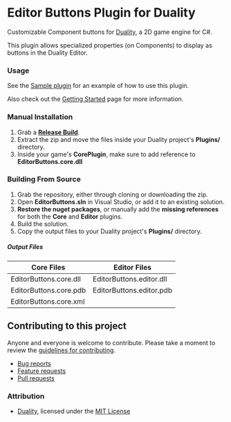 Editor Buttons Plugin for Duality
=======
Customizable Component buttons for [Duality](http://duality.adamslair.net/), a 2D game engine for C#.

This plugin allows specialized properties (on Components) to display as buttons in the Duality Editor.

### Usage
See the [Sample plugin](https://github.com/LaughingLeader/duality-editor-buttons/tree/master/Sample/CorePlugin) for an example of how to use this plugin.

Also check out the [Getting Started](https://github.com/LaughingLeader/duality-editor-buttons/wiki/Getting-Started) page for more information.

### Manual Installation
1. Grab a **[Release Build](https://github.com/LaughingLeader/duality-editor-buttons/releases)**.
2. Extract the zip and move the files inside your Duality project's **Plugins/** directory.
3. Inside your game's **CorePlugin**, make sure to add reference to **EditorButtons.core.dll**

### Building From Source
1. Grab the repository, either through cloning or downloading the zip.
2. Open **EditorButtons.sln** in Visual Studio, or add it to an existing solution.
3. **Restore the nuget packages**, or manually add the **missing references** for both the **Core** and **Editor** plugins.
4. Build the solution.
5. Copy the output files to your Duality project's **Plugins/** directory.
##### Output Files
Core Files | Editor Files
------------ | -------------
EditorButtons.core.dll | EditorButtons.editor.dll
EditorButtons.core.pdb | EditorButtons.editor.pdb
EditorButtons.core.xml |

## Contributing to this project

Anyone and everyone is welcome to contribute. Please take a moment to
review the [guidelines for contributing](CONTRIBUTING.md).

* [Bug reports](CONTRIBUTING.md#bugs)
* [Feature requests](CONTRIBUTING.md#features)
* [Pull requests](CONTRIBUTING.md#pull-requests)


### Attribution
- [Duality](https://github.com/AdamsLair/duality), licensed under the [MIT License](https://github.com/AdamsLair/duality/blob/master/LICENSE)
